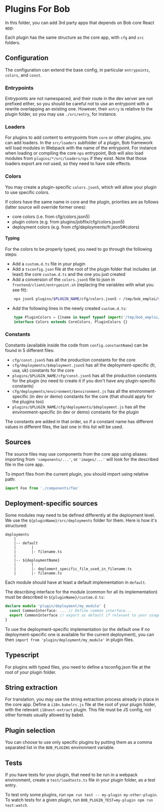 # Plugins For Bob

In this folder, you can add 3rd party apps that depends on Bob core React app.


Each plugin has the same structure as the core app, with `cfg` and `src` folders.

## Configuration

The configuration can extend the base config, in particular `entrypoints`, `colors`, and `const`.

### Entrypoints

Entrypoints are not namespaced, and their route in the dev server are not prefixed either, so you should be careful not to use an entrypoint with a rewrite overlapping an existing one. However, their `entry` is relative to the plugin folder, so you may use `./src/entry`, for instance.

### Loaders

For plugins to add content to entrypoints from `core` or other plugins, you can add loaders. In the `src/loaders` subfolder of a plugin, Bob framework will load modules in Webpack with the name of the entrypoint. For instance when loading or compiling the core `nps` entrypoint, Bob will also load modules from `plugins/*/src/loaders/nps` if they exist. Note that those loaders export are not used, so they need to have side effects.

### Colors

You may create a plugin-specific `colors.json5`, which will allow your plugin to use specific colors.

If colors have the same name in core and the plugin, priorities are as follows (latter source will override former ones):

- core colors (i.e. from cfg/colors.json5)
- plugin colors (e.g. from plugins/jobflix/cfg/colors.json5)
- deployment colors (e.g. from cfg/deployments/fr.json5#colors)

#### Typing

For the colors to be properly typed, you need to go through the following steps:

- Add a `custom.d.ts` file in your plugin
- Add a `tsconfig.json` file at the root of the plugin folder that includes (at least) the core `custom.d.ts` and the one you just created
- Add a conversion of the `colors.json5` file to json in `frontend/client/entrypoint.sh` (replacing the variables with what you see fit):
```bash
    npx json5 plugins/$PLUGIN_NAME/cfg/colors.json5 > /tmp/bob_emploi/${PLUGIN_NAME}_colors.json
```
- Add the following lines in the newly created `custom.d.ts`:
```typescript
    type PluginColors = {[name in keyof typeof import('/tmp/bob_emploi/${PLUGIN_NAME}_colors.json')]: ConfigColor}
    interface Colors extends CoreColors, PluginColors {}
```

### Constants

Constants (available inside the code from `config.constantName`) can be found in 5 different files:

- `cfg/const.json5` has all the production constants for the core
- `cfg/deployments/$deployment.json5` has all the deployment-specific (fr, usa, uk) constants for the core
- `plugins/$PLUGIN_NAME/cfg/const.json5` has all the production constants for the plugin (no need to create it if you don't have any plugin-specific constants)
- `cfg/deployments/environment/$environment.js` has all the environment-specific (in dev or demo) constants for the core (that should apply for the plugins too)
- `plugins/$PLUGIN_NAME/cfg/deployments/$deployment.js` has all the environment-specific (in dev or demo) constants for the plugin

The constants are added in that order, so if a constant name has different values in different files, the last one in this list will be used.

## Sources

The source files may use components from the core app using aliases: importing from `'components/...'`, or `'images/...'` will look for the described file in the core app.

To import files from the current plugin, you should import using relative path:

```ts
import Foo from './components/foo'
```

## Deployment-specific sources

Some modules may need to be defined differently at the deployment level.
We use the `${pluginName}/src/deployments` folder for them. Here is how it's structured:

```
deployments
    |
    |-- default
    |       |
    |       |- filename.ts   
    |
    |-- ${deploymentName}
    |       |
    |       |- deploment_specific_file_used_in_filename.ts
    |       |- filename.ts   
```

Each module should have at least a default implementation in `default`.

The describing interface for the module (common for all its implementation) must be described in `${pluginName}/custom.d.ts`:
```typescript
declare module 'plugin/deployment/my_module' {
  const CommonInterface: ... // Define common interface...
  export CommonInterface // export as default if relevant to your usage.
}

```

To use the deployment-specific implementation (or the default one if no deployment-specific one is available for the current deployment), you can then `import from 'plugin/deployment/my_module'` in plugin files.


## Typescript

For plugins with typed files, you need to define a tsconfig.json file at the root of your plugin folder.

## String extraction

For translation, you may use the string extraction process already in place in the core app. Define a `i18n.babelrc.js` file at the root of your plugin folder, with the relevant `i18next-extract` plugin. This file must be JS config, not other formats usually allowed by babel.

## Plugin selection

You can choose to use only specific plugins by putting them as a comma separated list in the `BOB_PLUGINS` environment variable.

## Tests

If you have tests for your plugin, that need to be run in a webpack environment, create a `test/loadtests.ts` file in your plugin folder, as a test entry.

To test only some plugins, run `npm run test -- my-plugin my-other-plugin`. To watch tests for a given plugin, run `BOB_PLUGIN_TEST=my-plugin npm run test:watch`.
